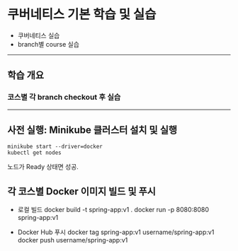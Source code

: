# 쿠버네티스 기본 학습 및 실습
 
- 쿠버네티스 실습
- branch별 course 실습

---

## 학습 개요

### 코스별 각 branch checkout 후 실습


---

## 사전 실행: Minikube 클러스터 설치 및 실행

````
minikube start --driver=docker
kubectl get nodes
````

노드가 Ready 상태면 성공.

## 각 코스별 Docker 이미지 빌드 및 푸시
- 로컬 빌드
docker build -t spring-app:v1 .
docker run -p 8080:8080 spring-app:v1

- Docker Hub 푸시
docker tag spring-app:v1 username/spring-app:v1
docker push username/spring-app:v1

